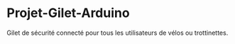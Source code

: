 # Projet-Gilet-Arduino
Gilet de sécurité connecté pour tous les utilisateurs de vélos ou trottinettes.
